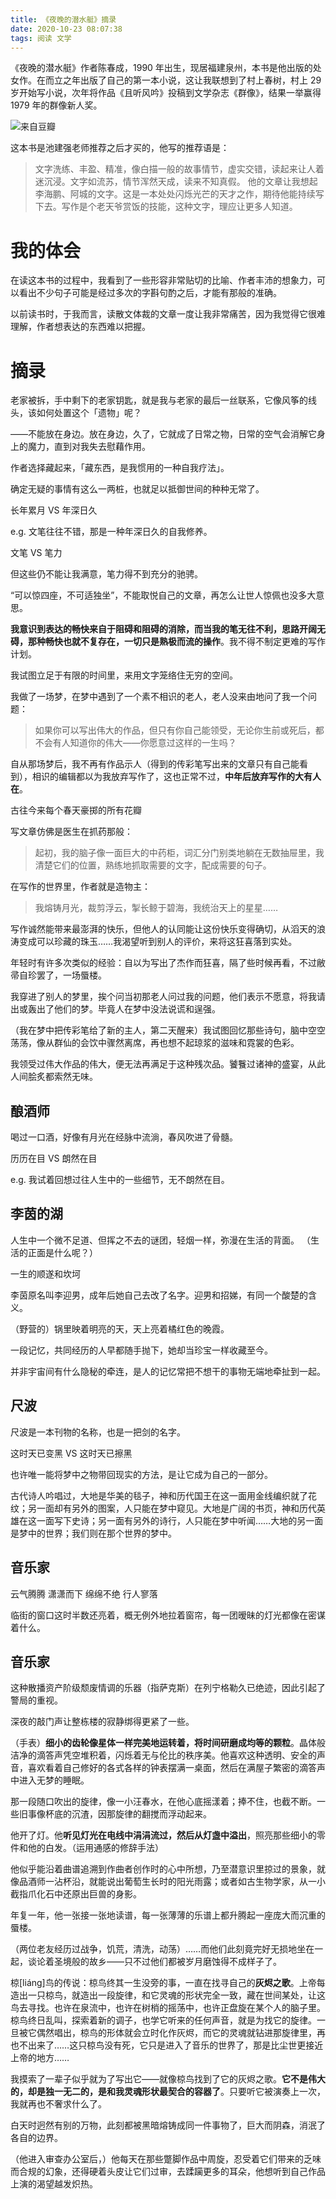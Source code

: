 ```yaml
---
title: 《夜晚的潜水艇》摘录         
date: 2020-10-23 08:07:38    
tags: 阅读 文学           
---
```


《夜晚的潜水艇》作者陈春成，1990 年出生，现居福建泉州，本书是他出版的处女作。在而立之年出版了自己的第一本小说，这让我联想到了村上春树，村上 29 岁开始写小说，次年将作品《且听风吟》投稿到文学杂志《群像》，结果一举赢得 1979 年的群像新人奖。

![来自豆瓣](https://upload-images.jianshu.io/upload_images/1885171-36435263eff1ae99.png?imageMogr2/auto-orient/strip%7CimageView2/2/w/1240)

这本书是池建强老师推荐之后才买的，他写的推荐语是：

> 文字洗练、丰盈、精准，像白描一般的故事情节，虚实交错，读起来让人着迷沉浸。文字如流苏，情节浑然天成，读来不知真假。
> 他的文章让我想起李海鹏、阿城的文字。这是一本处处闪烁光芒的天才之作，期待他能持续写下去。写作是个老天爷赏饭的技能，这种文字，理应让更多人知道。

# 我的体会

在读这本书的过程中，我看到了一些形容非常贴切的比喻、作者丰沛的想象力，可以看出不少句子可能是经过多次的字斟句酌之后，才能有那般的准确。

以前读书时，于我而言，读散文体裁的文章一度让我非常痛苦，因为我觉得它很难理解，作者想表达的东西难以把握。


# 摘录

老家被拆，手中剩下的老家钥匙，就是我与老家的最后一丝联系，它像风筝的线头，该如何处置这个「遗物」呢？

——不能放在身边。放在身边，久了，它就成了日常之物，日常的空气会消解它身上的魔力，直到对我失去慰藉作用。

作者选择藏起来，「藏东西，是我惯用的一种自我疗法」。

确定无疑的事情有这么一两桩，也就足以抵御世间的种种无常了。


长年累月 VS 年深日久

e.g. 文笔往往不错，那是一种年深日久的自我修养。

文笔 VS 笔力

但这些仍不能让我满意，笔力得不到充分的驰骋。

“可以惊四座，不可适独坐”，不能取悦自己的文章，再怎么让世人惊佩也没多大意思。

**我意识到表达的畅快来自于阻碍和阻碍的消除，而当我的笔无往不利，思路开阔无碍，那种畅快也就不复存在，一切只是熟极而流的操作**。我不得不制定更难的写作计划。

我试图立足于有限的时间里，来用文字笼络住无穷的空间。

我做了一场梦，在梦中遇到了一个素不相识的老人，老人没来由地问了我一个问题：

> 如果你可以写出伟大的作品，但只有你自己能领受，无论你生前或死后，都不会有人知道你的伟大——你愿意过这样的一生吗？

自从那场梦后，我不再有作品示人（得到的传彩笔写出来的文章只有自己能看到），相识的编辑都以为我放弃写作了，这也正常不过，**中年后放弃写作的大有人在**。

古往今来每个春天豪掷的所有花瓣

写文章仿佛是医生在抓药那般：

> 起初，我的脑子像一面巨大的中药柜，词汇分门别类地躺在无数抽屉里，我清楚它们的位置，熟练地抓取需要的文字，配成需要的句子。

在写作的世界里，作者就是造物主：

> 我熔铸月光，裁剪浮云，掣长鲸于碧海，我统治天上的星星……

写作诚然能带来最澎湃的快乐，但他人的认同能让这份快乐变得确切，从滔天的浪涛变成可以珍藏的珠玉……我渴望听到别人的评价，来将这狂喜落到实处。

年轻时有许多次类似的经验：自以为写出了杰作而狂喜，隔了些时候再看，不过敝帚自珍罢了，一场蜃楼。

我穿进了别人的梦里，挨个问当初那老人问过我的问题，他们表示不愿意，将我请出或轰出了他们的梦。毕竟人在梦中没法说谎和逞强。

（我在梦中把传彩笔给了新的主人，第二天醒来）我试图回忆那些诗句，脑中空空荡荡，像从群仙的会饮中骤然离席，再也想不起琼浆的滋味和霓裳的色彩。

我领受过伟大作品的伟大，便无法再满足于这种残次品。饕餮过诸神的盛宴，从此人间脍炙都索然无味。

## 酿酒师

喝过一口酒，好像有月光在经脉中流淌，春风吹进了骨髓。

历历在目 VS 朗然在目

e.g. 我试着回想过往人生中的一些细节，无不朗然在目。

## 李茵的湖

人生中一个微不足道、但挥之不去的谜团，轻烟一样，弥漫在生活的背面。
（生活的正面是什么呢？）

一生的顺遂和坎坷

李茵原名叫李迎男，成年后她自己去改了名字。迎男和招娣，有同一个酸楚的含义。

（野营的）锅里映着明亮的天，天上亮着橘红色的晚霞。

一段记忆，共同经历的人早都随手抛下，她却当珍宝一样收藏至今。

并非宇宙间有什么隐秘的牵连，是人的记忆常把不想干的事物无端地牵扯到一起。

## 尺波

尺波是一本刊物的名称，也是一把剑的名字。

 这时天已变黑 VS 这时天已擦黑

也许唯一能将梦中之物带回现实的方法，是让它成为自己的一部分。

古代诗人吟唱过，大地是华美的毯子，神和历代国王在这一面用金线编织就了花纹；另一面却有另外的图案，人只能在梦中窥见。大地是广阔的书页，神和历代英雄在这一面写下史诗；另一面有另外的诗行，人只能在梦中听闻……大地的另一面是梦中的世界；我们则在那个世界的梦中。

## 音乐家

云气腾腾
潇潇而下
绵绵不绝
行人寥落

临街的窗口这时半数还亮着，概无例外地拉着窗帘，每一团暧昧的灯光都像在密谋着什么。

## 音乐家

这种散播资产阶级颓废情调的乐器（指萨克斯）在列宁格勒久已绝迹，因此引起了警局的重视。

深夜的敲门声让整栋楼的寂静绑得更紧了一些。

（手表）**细小的齿轮像星体一样完美地运转着，将时间研磨成均等的颗粒**。晶体般洁净的滴答声凭空堆积着，闪烁着无与伦比的秩序美。他喜欢这种透明、安全的声音，喜欢看着自己修好的各式各样的钟表摆满一桌面，然后在满屋子繁密的滴答声中进入无梦的睡眠。

那一段随口吹出的旋律，像一小汪春水，在他心底摇漾着；捧不住，也截不断。一些旧事像杯底的沉渣，因那旋律的翻搅而浮动起来。

他开了灯。他**听见灯光在电线中涓涓流过，然后从灯盏中溢出**，照亮那些细小的零件和他的白发。（运用通感的修辞手法）

他似乎能沿着曲谱追溯到作曲者创作时的心中所想，乃至潜意识里掠过的景象，就像品酒师一沾杯沿，就能说出葡萄生长时的阳光雨露；或者如古生物学家，从一小截指爪化石中还原出巨兽的身影。

年复一年，他一张接一张地读谱，每一张薄薄的乐谱上都升腾起一座庞大而沉重的蜃楼。

（两位老友经历过战争，饥荒，清洗，动荡）……而他们此刻竟完好无损地坐在一起，谈论着圣境般的故乡——只不过他们都被岁月磨蚀得不成样子了。

椋[liáng]鸟的传说：椋鸟终其一生没旁的事，一直在找寻自己的**灰烬之歌**。上帝每造出一只椋鸟，就造出一段旋律，和它灵魂的形状完全一致，藏在世间某处，让这鸟去寻找。也许在泉流中，也许在树梢的摇荡中，也许正盘旋在某个人的脑子里。椋鸟终日乱叫，探索着新的调子，也学它听来的任何声音，就是为找它的旋律。一旦被它偶然唱出，椋鸟的形体就会立时化作灰烬，而它的灵魂就钻进那旋律里，再也不出来了……这只椋鸟没有死，它只是进入了音乐的世界了，那是比尘世更接近上帝的地方……

我摸索了一辈子似乎就为了写出它——就像椋鸟找到了它的灰烬之歌。**它不是伟大的，却是独一无二的，是和我灵魂形状最契合的容器了**。只要听它被演奏上一次，我就再也不奢求什么了。

白天时迥然有别的万物，此刻都被黑暗熔铸成同一件事物了，巨大而阴森，消泯了各自的边界。

（他进入审查办公室后，）他每天在那些蹩脚作品中周旋，忍受着它们带来的乏味而合规的幻象，还得硬着头皮让它们过审，去蹂躏更多的耳朵，他想听到自己作品上演的渴望越发炽热。    